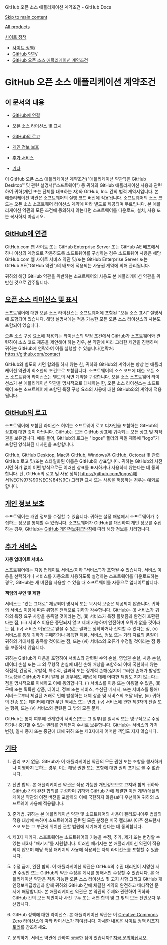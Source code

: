 GitHub 오픈 소스 애플리케이션 계약조건 - GitHub Docs

[Skip to main content](#main-content)

[All products](/ko)

[사이트 정책](/ko/site-policy)

* [사이트 정책](/ko/site-policy)/
* [GitHub 약관](/ko/site-policy/github-terms)/
* [GitHub 오픈 소스 애플리케이션 계약조건](/ko/site-policy/github-terms/github-open-source-applications-terms-and-conditions)

GitHub 오픈 소스 애플리케이션 계약조건
==========

이 문서의 내용
----------

* [GitHub에 연결](#connecting-to-github)

* [오픈 소스 라이선스 및 표시](#open-source-licenses-and-notices)

* [GitHub의 로고](#githubs-logos)

* [개인 정보 보호](#privacy)

* [추가 서비스](#additional-services)

* [기타](#miscellanea)

이 GitHub 오픈 소스 애플리케이션 계약조건("애플리케이션 약관")은 GitHub Desktop™ 및 관련 설명서("소프트웨어") 등 귀하의 GitHub 애플리케이션 사용과 관련하여 귀하(개인 또는 단체를 대표하는 자)와 GitHub, Inc. 간의 법적 계약서입니다. 본 애플리케이션 약관은 소프트웨어의 실행 코드 버전에 적용됩니다. 소프트웨어의 소스 코드는 오픈 소스 소프트웨어 라이선스 계약에 따라 별도로 제공되며 무료입니다. 본 애플리케이션 약관의 모든 조건에 동의하지 않는다면 소프트웨어를 다운로드, 설치, 사용 또는 복사하지 마십시오.

[GitHub에 연결](#connecting-to-github)
----------

GitHub.com 웹 사이트 또는 GitHub Enterprise Server 또는 GitHub AE 배포에서 하나 이상의 계정으로 작동하도록 소프트웨어를 구성하는 경우 소프트웨어 사용은 해당 GitHub.com 웹 사이트 서비스 약관 및/또는 GitHub Enterprise Server 또는 GitHub AE("GitHub 약관")의 배포에 적용되는 사용권 계약에 의해 관리됩니다.

귀하의 해당 GitHub 약관을 위반하는 소프트웨어의 사용도 본 애플리케이션 약관을 위반한 것으로 간주됩니다.

[오픈 소스 라이선스 및 표시](#open-source-licenses-and-notices)
----------

소프트웨어에 대한 오픈 소스 라이선스는 소프트웨어에 포함된 "오픈 소스 표시" 설명서에 포함되어 있습니다. 해당 설명서에는 적용 가능한 모든 오픈 소스 라이선스의 사본도 포함되어 있습니다.

오픈 소스 구성 요소에 적용되는 라이선스의 약정 조건에서 GitHub가 소프트웨어와 관련하여 소스 코드 제공을 제안해야 하는 경우, 본 약관에 따라 그러한 제안을 진행하며 귀하는 GitHub에 연락하여 이를 실행할 수 있습니다(연락처: <https://github.com/contact>

GitHub와 별도의 서면 합의를 하지 않는 한, 귀하와 GitHub의 계약에는 항상 본 애플리케이션 약관이 최소한의 조건으로 포함됩니다. 소프트웨어의 소스 코드에 대한 오픈 소스 소프트웨어 라이선스는 별도의 서면 계약을 구성합니다. 오픈 소스 소프트웨어 라이선스가 본 애플리케이션 약관을 명시적으로 대체하는 한, 오픈 소스 라이선스는 소프트웨어 또는 소프트웨어에 포함된 특정 구성 요소의 사용에 대한 GitHub와의 계약에 적용됩니다.

[GitHub의 로고](#githubs-logos)
----------

소프트웨어에 포함된 라이선스 허여는 소프트웨어 로고 디자인을 포함하는 GitHub의 상표에 대한 것이 아닙니다. GitHub는 모든 GitHub 상표에 귀속되는 모든 상표 및 저작권을 보유합니다. 예를 들어, GitHub의 로고는 "logos" 폴더의 파일 제목에 "logo"가 포함된 양식화된 디자인을 포함합니다.

GitHub, GitHub Desktop, Mac용 GitHub, Windows용 GitHub, Octocat 및 관련 GitHub 로고 및/또는 스타일화된 이름은 GitHub의 상표입니다. 귀하는 GitHub의 사전 서면 허가 없이 어떤 방식으로든 이러한 상표를 표시하거나 사용하지 않는다는 데 동의합니다. 단, GitHub의 로고 및 사용 정책( [https://github.com/logos)에서](https://github.com/logos)%EC%97%90%EC%84%9C) 그러한 표시 또는 사용을 허용하는 경우는 예외로 합니다.

[개인 정보 보호](#privacy)
----------

소프트웨어는 개인 정보를 수집할 수 있습니다. 귀하는 설정 패널에서 소프트웨어가 수집하는 정보를 통제할 수 있습니다. 소프트웨어가 GitHub를 대신하여 개인 정보를 수집하는 경우, GitHub는 [GitHub 개인정보취급방침](/ko/site-policy/privacy-policies/github-privacy-statement)에 따라 해당 정보를 처리합니다.

[추가 서비스](#additional-services)
----------

**자동 업데이트 서비스**

소프트웨어에는 자동 업데이트 서비스(이하 "서비스")가 포함될 수 있습니다. 서비스 이용을 선택하거나 서비스를 자동으로 사용하도록 설정하는 소프트웨어를 다운로드하는 경우, GitHub는 새 버전을 사용할 수 있을 때 소프트웨어를 자동으로 업데이트합니다.

**책임의 부인 및 제한**

서비스는 "있는 그대로" 제공되며 명시적 또는 묵시적 보증은 제공되지 않습니다. 귀하의 서비스 이용에 따른 위험은 전적으로 귀하가 감수합니다. GitHub는 (i) 서비스가 귀하의 특정 요구 사항을 충족할 것이라는 점, (ii) 서비스가 특정 플랫폼과 완전히 호환된다는 점, (iii) 서비스 이용은 중단되지 않고 제때 가능하며 안전하며 오류가 없을 것이라는 점, (iv) 서비스 이용으로 얻을 수 있는 결과는 정확하거나 신뢰할 수 있다는 점, (v) 서비스를 통해 귀하가 구매하거나 획득한 제품, 서비스, 정보 또는 기타 자료의 품질이 귀하의 기대치를 충족할 것이라는 점, 또는 (vi) 서비스의 오류가 수정될 것이라는 점 등을 보증하지 않습니다.

귀하는 GitHub가 다음을 포함하여 서비스와 관련된 수익 손실, 영업권 손실, 사용 손실, 데이터 손실 또는 그 외 무형적 손실에 대한 손해 배상을 포함하되 이에 국한하지 않는 직접적, 간접적, 우발적, 특수적, 결과적 또는 징계적 손해(심지어 그러한 손해가 발생할 가능성을 GitHub가 미리 알게 된 경우에도 해당)에 대해 어떠한 책임도 지지 않는다는 점을 명시적으로 이해하고 이에 동의합니다. (i) 서비스를 이용 또는 이용할 수 없음, (ii) 구매 또는 획득한 상품, 데이터, 정보 또는 서비스, 수신된 메시지, 또는 서비스를 통해/서비스로부터 체결된 거래로 인해 발생하는 대체 상품 및 서비스의 조달 비용, (iii) 귀하의 전송 또는 데이터에 대한 무단 액세스 또는 변경, (iv) 서비스에 관한 제3자의 진술 또는 행위, 또는 (v) 서비스와 관련된 그 밖의 모든 문제.

GitHub는 통지 여부에 관계없이 서비스(또는 그 일부)를 일시적 또는 영구적으로 수정하거나 중단할 수 있는 권리를 언제든지 수시로 보유합니다. GitHub는 서비스의 가격 변경, 일시 중지 또는 중단에 대해 귀하 또는 제3자에게 어떠한 책임도 지지 않습니다.

[기타](#miscellanea)
----------

1. 권리 포기 없음. GitHub가 이 애플리케이션 약관의 모든 권한 또는 조항을 행사하거나 이행하지 못하는 경우, 이는 해당 권한 또는 조항에 대한 권리 포기로 볼 수 없습니다.

2. 전면 합의. 본 애플리케이션 약관은 적용 가능한 개인정보보호 고지와 함께 귀하와 GitHub 간의 완전 합의를 구성하며 귀하와 GitHub 간에 체결한 이전 계약(애플리케이션 약관의 이전 버전을 포함하되 이에 국한하지 않음)보다 우선하여 귀하의 소프트웨어 사용에 적용됩니다.

3. 준거법. 귀하는 본 애플리케이션 약관 및 소프트웨어의 사용이 캘리포니아주 법률의 적용 대상에 속하며 소프트웨어와 관련된 모든 분쟁은 미국 캘리포니아주 샌프란시스코 또는 그 부근에 위치한 관할 법원에 제기해야 한다는 데 동의합니다.

4. 제3자 패키지. 소프트웨어는 소프트웨어의 기능을 수정, 추가, 제거 또는 변경할 수 있는 제3자 "패키지"를 지원합니다. 이러한 패키지는 본 애플리케이션 약관이 적용되지 않으며 해당 특정 패키지의 사용에 적용되는 자체 라이선스를 포함할 수 있습니다.

5. 수정 금지, 완전 합의. 이 애플리케이션 약관은 GitHub의 수권 대리인이 서명한 서면 수정안 또는 GitHub의 약관 수정본 게시를 통해서만 수정할 수 있습니다. 본 애플리케이션 약관은 적용 가능한 오픈 소스 라이선스 및 고지 사항 그리고 GitHub 개인정보취급방침과 함께 귀하와 GitHub 간에 체결한 계약의 완전하고 배타적인 문서에 해당합니다. 본 애플리케이션 약관은 본 약관의 주제와 관련하여 귀하와 GitHub 간의 모든 제안이나 사전 구두 또는 서면 합의 및 그 밖의 모든 전언보다 우선합니다.

6. GitHub 정책에 대한 라이선스. 본 애플리케이션 약관은 이 [Creative Commons Zero 라이선스](https://creativecommons.org/publicdomain/zero/1.0/)에 따라 라이선스가 허여됩니다. 자세한 내용은 [사이트 정책 리포지토리](https://github.com/github/site-policy#license)를 참조하세요.

7. 문의하기. 서비스 약관에 관하여 궁금한 점이 있습니까? [지금 문의하십시오](https://support.github.com/contact?tags=docs-policy).
